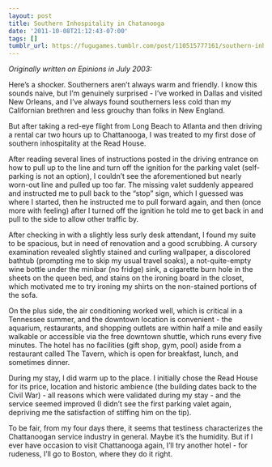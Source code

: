 ```yaml
---
layout: post
title: Southern Inhospitality in Chatanooga
date: '2011-10-08T21:12:43-07:00'
tags: []
tumblr_url: https://fugugames.tumblr.com/post/110515777161/southern-inhospitality-in-chatanooga
---
```

_Originally written on Epinions in July 2003:_

Here’s a shocker. Southerners aren’t always warm and friendly. I know this sounds naive, but I’m genuinely surprised - I’ve worked in Dallas and visited New Orleans, and I’ve always found southerners less cold than my Californian brethren and less grouchy than folks in New England.

But after taking a red-eye flight from Long Beach to Atlanta and then driving a rental car two hours up to Chattanooga, I was treated to my first dose of southern inhospitality at the Read House.

After reading several lines of instructions posted in the driving entrance on how to pull up to the line and turn off the ignition for the parking valet (self-parking is not an option), I couldn’t see the aforementioned but nearly worn-out line and pulled up too far. The missing valet suddenly appeared and instructed me to pull back to the “stop” sign, which I guessed was where I started, then he instructed me to pull forward again, and then (once more with feeling) after I turned off the ignition he told me to get back in and pull to the side to allow other traffic by.

After checking in with a slightly less surly desk attendant, I found my suite to be spacious, but in need of renovation and a good scrubbing. A cursory examination revealed slightly stained and curling wallpaper, a discolored bathtub (prompting me to skip my usual travel soaks), a not-quite-empty wine bottle under the minibar (no fridge) sink, a cigarette burn hole in the sheets on the queen bed, and stains on the ironing board in the closet, which motivated me to try ironing my shirts on the non-stained portions of the sofa.

On the plus side, the air conditioning worked well, which is critical in a Tennessee summer, and the downtown location is convenient - the aquarium, restaurants, and shopping outlets are within half a mile and easily walkable or accessible via the free downtown shuttle, which runs every five minutes. The hotel has no facilities (gift shop, gym, pool) aside from a restaurant called The Tavern, which is open for breakfast, lunch, and sometimes dinner.

During my stay, I did warm up to the place. I initially chose the Read House for its price, location and historic ambience (the building dates back to the Civil War) - all reasons which were validated during my stay - and the service seemed improved (I didn’t see the first parking valet again, depriving me the satisfaction of stiffing him on the tip).

To be fair, from my four days there, it seems that testiness characterizes the Chattanoogan service industry in general. Maybe it’s the humidity. But if I ever have occasion to visit Chattanooga again, I’ll try another hotel - for rudeness, I’ll go to Boston, where they do it right.

